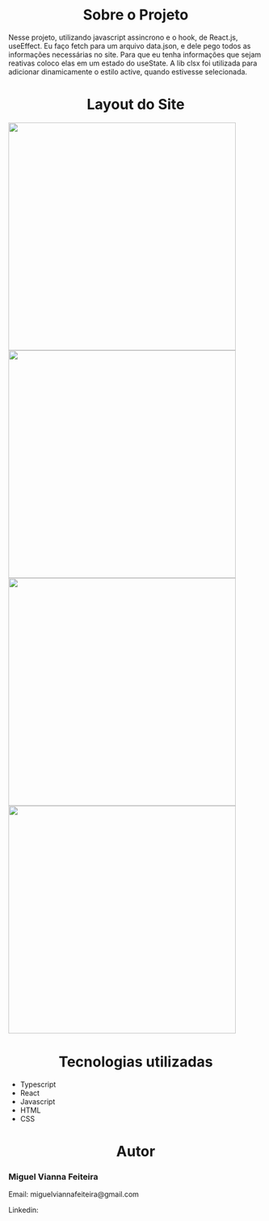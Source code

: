 

<div>
  <h1 align="center">Sobre o Projeto</h1>
  <p>
    Nesse projeto, utilizando javascript assincrono e o hook, de React.js, useEffect. Eu faço fetch para um arquivo data.json, e dele pego todos as informações necessárias no
    site. Para que eu tenha informações que sejam reativas coloco elas em um estado do useState. A lib clsx foi utilizada para adicionar dinamicamente o estilo active, quando
    estivesse selecionada.
  </p>
</div>  

<div>
  <h1 align="center">Layout do Site</h1>
   <img src="./layout/pagina-home.png" width=450> 
   <img src="./layout/pagina-shop.png" width=450> 
   <img src="./layout/pagina-produto.png" width=450>
   <img src="./layout/pagina-cart.png" width=450>
</div>

<div>
  <h1 align="center">Tecnologias utilizadas</h1>
  <ul>
    <li>Typescript</li>
    <li>React</li>
    <li>Javascript</li>
    <li>HTML</li>
    <li>CSS</li>
  </ul>
</div>

<div>
 <h1 align="center">Autor</h1>
 <h3>Miguel Vianna Feiteira</h3>
 <p>Email: miguelviannafeiteira@gmail.com</p>
 <p>Linkedin: </p>
</div>
